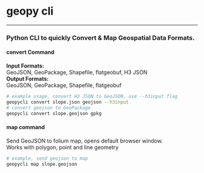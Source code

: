 # geopy cli
---
### Python CLI to quickly Convert & Map Geospatial Data Formats.
#### convert Command
**Input Formats:**   
GeoJSON, GeoPackage, Shapefile, flatgeobuf, H3 JSON  
**Output Formats:**   
GeoJSON, GeoPackage, Shapefile, flatgeobuf   
```bash
# example usage, convert H3 JSON to GeoJSON, use --h3input flag
geopycli convert slope.json geojson --h3input
# convert geojson to GeoPackage  
geopycli convert slope.geojson gpkg
```
#### map command
Send GeoJSON to folium map, opens default browser window.   
Works with polygon, point and line geometry
```bash
# example, send geojson to map 
geopycli map slope.geojson
```
